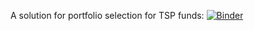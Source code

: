 A solution for portfolio selection for TSP funds: 
[![Binder](https://mybinder.org/badge.svg)](https://mybinder.org/v2/gh/Rhadadi/portfolio-selection/master?filepath=https%3A%2F%2Fgithub.com%2FRhadadi%2Fportfolio-selection%2Fblob%2Fmaster%2FTSP_Portfolio_Selection.ipynb)


